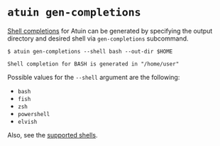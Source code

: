 # `atuin gen-completions`

[Shell completions](https://en.wikipedia.org/wiki/Command-line_completion) for Atuin can be generated by specifying the output directory and desired shell via `gen-completions` subcommand.

```
$ atuin gen-completions --shell bash --out-dir $HOME

Shell completion for BASH is generated in "/home/user"
```

Possible values for the `--shell` argument are the following:

- `bash`
- `fish`
- `zsh`
- `powershell`
- `elvish`

Also, see the [supported shells](https://atuin.sh/docs/#supported-shells).
